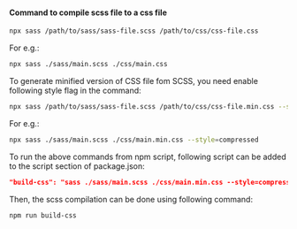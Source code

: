 #### Command to compile scss file to a css file

```bash
npx sass /path/to/sass/sass-file.scss /path/to/css/css-file.css
```

For e.g.:

```bash
npx sass ./sass/main.scss ./css/main.css
```

To generate minified version of CSS file fom SCSS, you need enable following style flag in the command:

```bash
npx sass /path/to/sass/sass-file.scss /path/to/css/css-file.min.css --style=compressed
```

For e.g.:

```bash
npx sass ./sass/main.scss ./css/main.min.css --style=compressed
```

To run the above commands from npm script, following script can be added to the script section of package.json:

```json
"build-css": "sass ./sass/main.scss ./css/main.min.css --style=compressed"
```

Then, the scss compilation can be done using following command:

```bash
npm run build-css
```